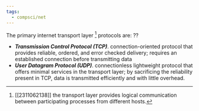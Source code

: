 ```yaml
---
tags:
  - compsci/net
---
```

The primary internet transport layer [^1] protocols are:
??
- ***Transmission Control Protocol (TCP)***. connection-oriented protocol that provides reliable, ordered, and error checked delivery; requires an established connection before transmitting data
- ***User Datagram Protocol (UDP)***. connectionless lightweight protocol that offers minimal services in the transport layer; by sacrificing the reliability present in TCP, data is transmitted efficiently and with little overhead. <!--SR:!2023-11-18,4,270-->

[^1]: [[2311062138]] the transport layer provides logical communication between participating processes from different hosts.